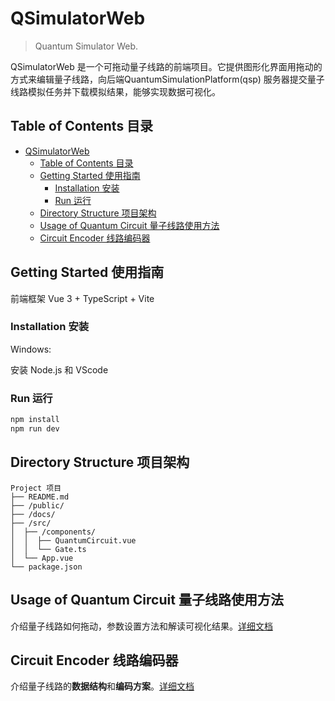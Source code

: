 # QSimulatorWeb

> Quantum Simulator Web.

QSimulatorWeb 是一个可拖动量子线路的前端项目。它提供图形化界面用拖动的方式来编辑量子线路，向后端QuantumSimulationPlatform(qsp) 服务器提交量子线路模拟任务并下载模拟结果，能够实现数据可视化。

## Table of Contents 目录

- [QSimulatorWeb](#qsimulatorweb)
  - [Table of Contents 目录](#table-of-contents-目录)
  - [Getting Started 使用指南](#getting-started-使用指南)
    - [Installation 安装](#installation-安装)
    - [Run 运行](#run-运行)
  - [Directory Structure 项目架构](#directory-structure-项目架构)
  - [Usage of Quantum Circuit 量子线路使用方法](#usage-of-quantum-circuit-量子线路使用方法)
  - [Circuit Encoder 线路编码器](#circuit-encoder-线路编码器)

## Getting Started 使用指南

前端框架 Vue 3 + TypeScript + Vite

### Installation 安装

Windows:

安装 Node.js 和 VScode

### Run 运行

```bash
npm install
npm run dev
```

## Directory Structure 项目架构

```
Project 项目
├── README.md
├── /public/
├── /docs/
├── /src/
│  ├── /components/
│  │  ├── QuantumCircuit.vue
│  │  └── Gate.ts
│  └── App.vue
└── package.json
```

## Usage of Quantum Circuit 量子线路使用方法

介绍量子线路如何拖动，参数设置方法和解读可视化结果。[详细文档](/docs/CircuitUsage.md)

## Circuit Encoder 线路编码器

介绍量子线路的**数据结构**和**编码方案**。[详细文档](/docs/CircuitEncoder.md)